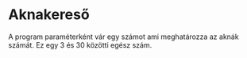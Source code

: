 # Aknakereső
A program paraméterként vár egy számot ami meghatározza az aknák számát. Ez egy 3 és 30 közötti egész szám.
